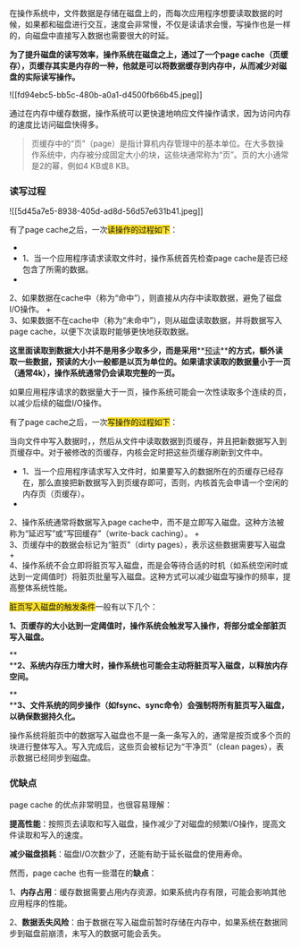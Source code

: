 在操作系统中，文件数据是存储在磁盘上的，而每次应用程序想要读取数据的时候，如果都和磁盘进行交互，速度会非常慢，不仅是读请求会慢，写操作也是一样的，向磁盘中直接写入数据也需要很大的时延。



**为了提升磁盘的读写效率，操作系统在磁盘之上，通过了一个page cache（页缓存），页缓存其实是内存的一种，他就是可以将数据缓存到内存中，从而减少对磁盘的实际读写操作。**



![[fd94ebc5-bb5c-480b-a0a1-d4500fb66b45.jpeg]]

通过在内存中缓存数据，操作系统可以更快速地响应文件操作请求，因为访问内存的速度比访问磁盘快得多。



> 页缓存中的“页”（page）是指计算机内存管理中的基本单位。在大多数操作系统中，内存被分成固定大小的块，这些块通常称为“页”。页的大小通常是2的幂，例如4 KB或8 KB。
>



### 读写过程


![[5d45a7e5-8938-405d-ad8d-56d57e631b41.jpeg]]



有了page cache之后，一次<font style="background-color:#FBDE28;">读操作的过程如下</font>：

+ 
+ 1、当一个应用程序请求读取文件时，操作系统首先检查page cache是否已经包含了所需的数据。
+   
2、如果数据在cache中（称为“命中”），则直接从内存中读取数据，避免了磁盘I/O操作。
+   
3、如果数据不在cache中（称为“未命中”），则从磁盘读取数据，并将数据写入page cache，以便下次读取时能够更快地获取数据。



**这里面读取到数据大小并不是用多少取多少，而是采用****<u>预读</u>****的方式，额外读取一些数据，预读的大小一般都是以页为单位的。如果请求读取的数据量小于一页（通常4k），操作系统通常仍会读取完整的一页。**



如果应用程序请求的数据量大于一页，操作系统可能会一次性读取多个连续的页，以减少后续的磁盘I/O操作。



有了page cache之后，一次<font style="background-color:#FBDE28;">写操作的过程如下</font>：



当向文件中写入数据时，，然后从文件中读取数据到页缓存，并且把新数据写入到页缓存中。对于被修改的页缓存，内核会定时把这些页缓存刷新到文件中。



+ 1、当一个应用程序请求写入文件时，如果要写入的数据所在的页缓存已经存在，那么直接把新数据写入到页缓存即可，否则，内核首先会申请一个空闲的内存页（页缓存）。
+   
2、操作系统通常将数据写入page cache中，而不是立即写入磁盘。这种方法被称为“延迟写”或“写回缓存”（write-back caching）。
+   
3、页缓存中的数据会标记为“脏页”（dirty pages），表示这些数据需要写入磁盘
+   
4、操作系统不会立即将脏页写入磁盘，而是会等待合适的时机（如系统空闲时或达到一定阈值时）将脏页批量写入磁盘。这种方式可以减少磁盘写操作的频率，提高整体系统性能。



<font style="background-color:#FBDE28;">脏页写入磁盘的触发条件</font>一般有以下几个：



**1、页缓存的大小达到一定阈值时，操作系统会触发写入操作，将部分或全部脏页写入磁盘。**

**  
****2、系统内存压力增大时，操作系统也可能会主动将脏页写入磁盘，以释放内存空间。**

**  
****3、文件系统的同步操作（如fsync、sync命令）会强制将所有脏页写入磁盘，以确保数据持久化。**



操作系统将脏页中的数据写入磁盘也不是一条一条写入的，通常是按页或多个页的块进行整体写入。写入完成后，这些页会被标记为“干净页”（clean pages），表示数据已经同步到磁盘。



### 优缺点


page cache 的优点非常明显，也很容易理解：



**提高性能**：按照页去读取和写入磁盘，操作减少了对磁盘的频繁I/O操作，提高文件读取和写入的速度。

  
**减少磁盘损耗**：磁盘I/O次数少了，还能有助于延长磁盘的使用寿命。



然而，page cache 也有一些潜在的**缺点**：



1、**内存占用**：缓存数据需要占用内存资源，如果系统内存有限，可能会影响其他应用程序的性能。

  
2、**数据丢失风险**：由于数据在写入磁盘前暂时存储在内存中，如果系统在数据同步到磁盘前崩溃，未写入的数据可能会丢失。

